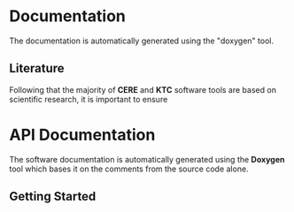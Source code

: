 # Documentation

The documentation is automatically generated using the "doxygen" tool.


## Literature

Following that the majority of **CERE** and **KTC** software tools are based on scientific research, it is important to ensure 


# API Documentation

The software documentation is automatically generated using the **Doxygen** tool which bases it on the comments from the source code alone.

## Getting Started 

